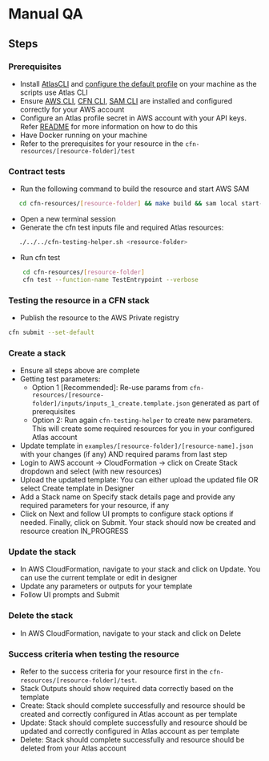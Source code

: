 # Manual QA


## Steps

### Prerequisites
 - Install [AtlasCLI](https://www.mongodb.com/docs/atlas/cli/stable/install-atlas-cli/) and [configure the default profile](https://www.mongodb.com/docs/atlas/cli/stable/connect-atlas-cli/#select-a-connection-method) on your machine as the scripts use Atlas CLI
 - Ensure [AWS CLI](https://aws.amazon.com/cli/), [CFN CLI](https://docs.aws.amazon.com/cloudformation-cli/latest/userguide/what-is-cloudformation-cli.html), [SAM CLI](https://docs.aws.amazon.com/serverless-application-model/latest/developerguide/install-sam-cli.html) are installed and configured correctly for your AWS account
 - Configure an Atlas profile secret in AWS account with your API keys. Refer [README](../../../README.md) for more information on how to do this
 - Have Docker running on your machine
 - Refer to the prerequisites for your resource in the `cfn-resources/[resource-folder]/test`

### Contract tests
   - Run the following command to build the resource and start AWS SAM
```bash
   cd cfn-resources/[resource-folder] && make build && sam local start-lambda --skip-pull-image
```

   - Open a new terminal session
   - Generate the cfn test inputs file and required Atlas resources:
```bash
   ./../../cfn-testing-helper.sh <resource-folder>
```
   - Run cfn test
```bash
    cd cfn-resources/[resource-folder]
    cfn test --function-name TestEntrypoint --verbose 
```
### Testing the resource in a CFN stack
- Publish the resource to the AWS Private registry
```bash
cfn submit --set-default
```
### Create a stack
- Ensure all steps above are complete
- Getting test parameters: 
  - Option 1 [Recommended]: Re-use params from `cfn-resources/[resource-folder]/inputs/inputs_1_create.template.json` generated as part of prerequisites
  - Option 2: Run again  `cfn-testing-helper` to create new parameters.  This will create some required resources for you in your configured Atlas account
- Update template in `examples/[resource-folder]/[resource-name].json` with your changes (if any) AND required params from last step
- Login to AWS account -> CloudFormation -> click on Create Stack dropdown and select (with new resources)
- Upload the updated template: You can either upload the updated file OR select Create template in Designer
- Add a Stack name on Specify stack details page and provide any required parameters for your resource, if any
- Click on Next and follow UI prompts to configure stack options if needed. Finally, click on Submit. Your stack should now be created and resource creation IN_PROGRESS

### Update the stack
- In AWS CloudFormation, navigate to your stack and click on Update. You can use the current template or edit in designer
- Update any parameters or outputs for your template
- Follow UI prompts and Submit

### Delete the stack
- In AWS CloudFormation, navigate to your stack and click on Delete

### Success criteria when testing the resource
- Refer to the success criteria for your resource first in the `cfn-resources/[resource-folder]/test`.
- Stack Outputs should show required data correctly based on the template
- Create: Stack should complete successfully and resource should be created and correctly configured in Atlas account as per template
- Update: Stack should complete successfully and resource should be updated and correctly configured in Atlas account as per template
- Delete: Stack should complete successfully and resource should be deleted from your Atlas account
